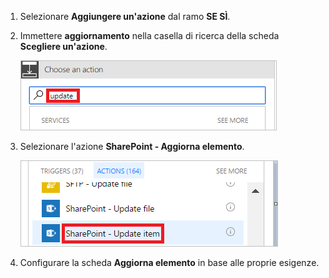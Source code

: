 1. Selezionare **Aggiungere un'azione** dal ramo **SE SÌ**.
1. Immettere **aggiornamento** nella casella di ricerca della scheda **Scegliere un'azione**.

    ![ricerca azione di aggiornamento](media/modern-approvals/search-update-item.png)
1. Selezionare l'azione **SharePoint - Aggiorna elemento**.

    ![selezionare Aggiorna elemento](media/modern-approvals/select-update-item-yes.png)
1. Configurare la scheda **Aggiorna elemento** in base alle proprie esigenze.

